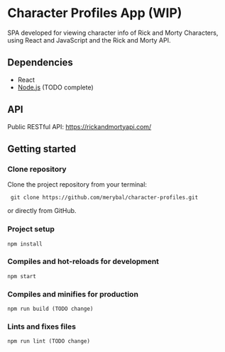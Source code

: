 # Character Profiles App (WIP)

SPA developed for viewing character info of Rick and Morty Characters, using React and JavaScript and the Rick and Morty API.

## Dependencies

- React
- [Node.js](https://nodejs.org/es/)
  (TODO complete)

## API

Public RESTful API: https://rickandmortyapi.com/

## Getting started

### Clone repository

Clone the project repository from your terminal:

```
 git clone https://github.com/merybal/character-profiles.git
```

or directly from GitHub.

### Project setup

```
npm install
```

### Compiles and hot-reloads for development

```
npm start
```

### Compiles and minifies for production

```
npm run build (TODO change)
```

### Lints and fixes files

```
npm run lint (TODO change)
```
